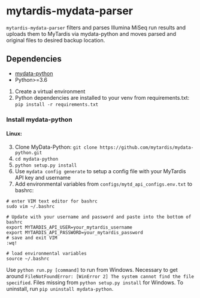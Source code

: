 # mytardis-mydata-parser
`mytardis-mydata-parser` filters and parses Illumina MiSeq run results and uploads them to MyTardis via mydata-python and moves 
parsed and original files to desired backup location.

## Dependencies
* [mydata-python](https://github.com/mytardis/mydata-python) 
* Python>=3.6

1. Create a virtual environment
2. Python dependencies are installed to your venv from requirements.txt:
`pip install -r requirements.txt`


### Install mydata-python
#### Linux:
3. Clone MyData-Python:
`git clone https://github.com/mytardis/mydata-python.git`
4. `cd mydata-python`
5. `python setup.py install`
6. Use `mydata config generate` to setup a config file with your MyTardis API key and username
7. Add environmental variables from `configs/mytd_api_configs.env.txt` to bashrc:

```commandline
# enter VIM text editor for bashrc
sudo vim ~/.bashrc
```

```text
# Update with your username and password and paste into the bottom of bashrc
export MYTARDIS_API_USER=your_mytardis_username
export MYTARDIS_API_PASSWORD=your_mytardis_password
# save and exit VIM
:wq!
```

```commandline
# load environmental variables
source ~/.bashrc
```

Use `python run.py [command]` to run from Windows. Necessary to get around 
`FileNotFoundError: [WinError 2] The system cannot find the file specified`. 
Files missing from `python setup.py install` for Windows. 
To uninstall, run `pip uninstall mydata-python`.


